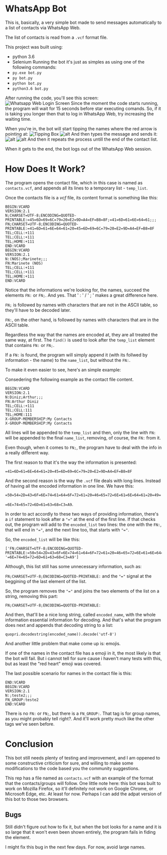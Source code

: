 # WhatsApp Bot
This is, basically, a very simple bot made to send messages automatically to a list of contacts via WhatsApp Web.</p>
The list of contacts is read from a `.vcf` format file.</p>
This project was built using:
* python 3.6
* Selenium
Running the bot it's just as simples as using one of the following commands:
* `py.exe bot.py`
* `py bot.py`
* `python bot.py`
* `python3.6 bot.py`

After running the code, you'll see this screen:
![Whatsapp Web Login Screen](/README_images/whatsappweb.png)
Since the moment the code starts running, the program will wait for 15 seconds before star executing comands. So, if it is taking you longer then that to log in WhatsApp Web, try increasing the waiting time.</p>
When you're in, the bot will start tipping the names where the red arrow is pointing at:
![Tipping Box](README_images/whatsapp.jpg)
![alt](README_images/writen.jpg)
And then types the message and sends it:
![alt](README_images/typing.jpg)
![alt](README_images/sent.jpg)
And then it repeats the process untill the end of the contact list.</p>
When it gets to the end, the bot logs out of the WhatsApp Web session.

# How Does It Work?
The program opens the contact file, which in this case is named as `contacts.vcf`, and appends all its lines to a temporary list - `temp_list`.</p>
Once the contacts file is a *vcf* file, its content format is something like this:
```
BEGIN:VCARD
VERSION:2.1
N;CHARSET=UTF-8;ENCODING=QUOTED-PRINTABLE:=45=6D=69=6C=79=20=E2=9D=A4=EF=B8=8F;=41=6D=61=6E=64=61;;;
FN;CHARSET=UTF-8;ENCODING=QUOTED-PRINTABLE:=41=6D=61=6E=64=61=20=45=6D=69=6C=79=20=E2=9D=A4=EF=B8=8F
TEL;CELL:+111
TEL;CELL:+111
TEL;HOME:+111
END:VCARD
BEGIN:VCARD
VERSION:2.1
N:(NOS);Marinete;;;
FN:Marinete (NOS)
TEL;CELL:+111
TEL;CELL:+111
TEL;HOME:+111
END:VCARD
```
Notice that the informations we're looking for, the names, succeed the elements `FN:` or `FN;`. And yes. That ' : ' / ' ; ' makes a great difference here.</p>
`FN;` is followed by names with characters that are not in the ASCII table, so they'll have to be decoded later.</p>
`FN:`, on the other hand, is followed by names with characters that are in the ASCII table.</p>
Regardless the way that the names are encoded at, they are all treated the same way, at first. The `find()` is used to look after the `temp_list` element that contains `FN:` or `FN;`.</p> 
If a `FN:` is found, the program will simply append it (with its follwed by information - the name) to the `name_list`, but without the `FN:`.</p>
To make it even easier to see, here's an simple example:</p>
Consedering the following example as the contact file content.
```
BEGIN:VCARD
VERSION:2.1
N:Diniz;Arthur;;;
FN:Arthur Diniz
TEL;CELL:+111
TEL;CELL:111
TEL;HOME:111
X-GROUP-MEMBERSHIP:My Contacts
X-GROUP-MEMBERSHIP:My Contacts
```
All lines will be appended to the `temp_list` and then, only the line with `FN:` will be appended to the final `name_list`, removing, of course, the `FN:` from it.</p>
Even though, when it comes to `FN;`, the program have to deal with the info in a really different way.</p>
The first reason to that it's the way the information is presented:</p>
`=41=6D=61=6E=64=61=20=45=6D=69=6C=79=20=E2=9D=A4=EF=B8=8F`</p>
And the second reason is the way the `.vcf` file deals with long lines. Instead of having all the encoded information in one line. We have this:</p>
`=50=54=2D=43=6F=6E=74=61=64=6F=72=61=20=46=65=72=6E=61=6E=64=61=20=49=`</p>
`=6E=74=65=72=6D=61=63=68=C3=A9`.</p>
In order to act accordly to these two ways of providing information, there's a `if` statement to look after a `"="` at the end of the first line. If that checks out, the program will add to the `encoded_list` two lines: the one with the `FN:`, that will end in `"="`, and the next line too, that starts with `"="`.</p>
So, the `encoded_list` will be like this:</p>
```
['FN;CHARSET=UTF-8;ENCODING=QUOTED-PRINTABLE:=50=54=2D=43=6F=6E=74=61=64=6F=72=61=20=46=65=72=6E=61=6E=64=61=20=49=', '=6E=74=65=72=6D=61=63=68=C3=A9']
```
Although, this list still has some unnecessary information, such as:</p>
`FN;CHARSET=UTF-8;ENCODING=QUOTED-PRINTABLE:` and the `"="` signal at the beggining of the last element of the list.</p>
So, the program removes the `"="` and joins the two elements of the list on a string, removing this part:</p>
`FN;CHARSET=UTF-8;ENCODING=QUOTED-PRINTABLE:`</p>
And then, that'll be a nice long string, called `encoded_name`, with the whole information essential information for decoding. And that's what the program does next and appends that decoding string to a list:</p>
```
quopri.decodestring(encoded_name)).decode('utf-8')
```
And another little problem that make come up is: emojis.</p>
If one of the names in the contact file has a emoji in it, the most likely is that the bot will fail. But i cannot tell for sure cause i haven't many tests with this, but as least the "red heart" emoji was covered.</p>
The last possible scenario for names in the contact file is this:
```
END:VCARD
BEGIN:VCARD
VERSION:2.1
N:;teste2;;;
FN_GROUP:teste2
END:VCARD
```
There is no `FN:` or `FN;`, but there is a `FN_GROUP:`. That tag is for group names, as you might probably tell right?. And it'll work pretty much like the other tags we've seen before.</p>
# Conclusion
This bot still needs plenty of testing and improvement, and I am oppened to some constructive criticism for sure, and willing to make some modifications to the code based you the community suggestions.</p>

This rep has a file named as `contacts.vcf` with an example of the format that the contacts/groups will follow.
One little note here: this bot was built to work on Mozilla Firefox, so it'll definitely not work on Google Chrome, or Microsoft Edge, etc. At least for now. Perhaps I can add the adpat version of this bot to those two browsers.</p>


## Bugs
Still didn't figure out how to fix it, but when the bot looks for a name and it is so large that it won't even been shown entirely, the program fails in fiding the element.</p>
I might fix this bug in the next few days. For now, avoid large names.